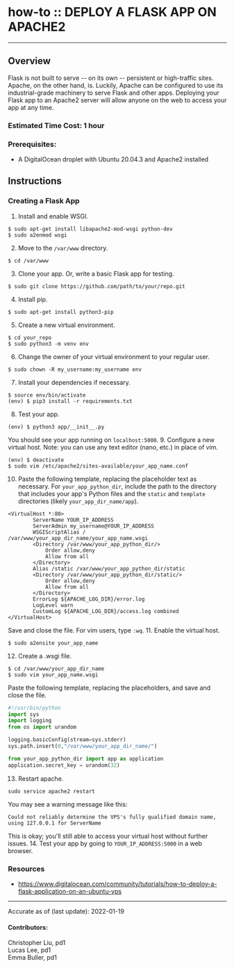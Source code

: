 # how-to :: DEPLOY A FLASK APP ON APACHE2
---
## Overview
Flask is not built to serve -- on its own -- persistent or high-traffic sites. Apache, on the other hand, is. Luckily, Apache can be configured to use its industrial-grade machinery to serve Flask and other apps. Deploying your Flask app to an Apache2 server will allow anyone on the web to access your app at any time. 

### Estimated Time Cost: 1 hour

### Prerequisites:

- A DigitalOcean droplet with Ubuntu 20.04.3 and Apache2 installed

## Instructions

### Creating a Flask App
1. Install and enable WSGI.
```
$ sudo apt-get install libapache2-mod-wsgi python-dev
$ sudo a2enmod wsgi
```
2. Move to the `/var/www` directory.
```
$ cd /var/www
```
3. Clone your app. Or, write a basic Flask app for testing.
```
$ sudo git clone https://github.com/path/to/your/repo.git
```
4. Install pip.
```
$ sudo apt-get install python3-pip
```
5. Create a new virtual environment.
```
$ cd your_repo
$ sudo python3 -m venv env
```
6. Change the owner of your virtual environment to your regular user.
```
$ sudo chown -R my_username:my_username env
```
7. Install your dependencies if necessary.
```
$ source env/bin/activate
(env) $ pip3 install -r requirements.txt
```
8. Test your app.
```
(env) $ python3 app/__init__.py
```
You should see your app running on `localhost:5000`.
9. Configure a new virtual host. Note: you can use any text editor (nano, etc.) in place of vim.
```
(env) $ deactivate
$ sudo vim /etc/apache2/sites-available/your_app_name.conf
```
10. Paste the following template, replacing the placeholder text as necessary. For `your_app_python_dir`, include the path to the directory that includes your app's Python files and the `static` and `template` directories (likely `your_app_dir_name/app`).
```
<VirtualHost *:80>
		ServerName YOUR_IP_ADDRESS
		ServerAdmin my_username@YOUR_IP_ADDRESS
		WSGIScriptAlias / /var/www/your_app_dir_name/your_app_name.wsgi
		<Directory /var/www/your_app_python_dir/>
			Order allow,deny
			Allow from all
		</Directory>
		Alias /static /var/www/your_app_python_dir/static
		<Directory /var/www/your_app_python_dir/static/>
			Order allow,deny
			Allow from all
		</Directory>
		ErrorLog ${APACHE_LOG_DIR}/error.log
		LogLevel warn
		CustomLog ${APACHE_LOG_DIR}/access.log combined
</VirtualHost>
```
Save and close the file. For vim users, type `:wq`.
11. Enable the virtual host.
```
$ sudo a2ensite your_app_name
```
12. Create a .wsgi file.
```
$ cd /var/www/your_app_dir_name
$ sudo vim your_app_name.wsgi
```
Paste the following template, replacing the placeholders, and save and close the file.
```python
#!/usr/bin/python
import sys
import logging
from os import urandom

logging.basicConfig(stream=sys.stderr)
sys.path.insert(0,"/var/www/your_app_dir_name/")

from your_app_python_dir import app as application
application.secret_key = urandom(32)
```
13. Restart apache.
```
sudo service apache2 restart
```
You may see a warning message like this:
```
Could not reliably determine the VPS's fully qualified domain name, using 127.0.0.1 for ServerName
```
This is okay; you'll still able to access your virtual host without further issues.
14. Test your app by going to `YOUR_IP_ADDRESS:5000` in a web browser.

### Resources
* https://www.digitalocean.com/community/tutorials/how-to-deploy-a-flask-application-on-an-ubuntu-vps

---

Accurate as of (last update): 2022-01-19

#### Contributors:  
Christopher Liu, pd1  
Lucas Lee, pd1  
Emma Buller, pd1  
